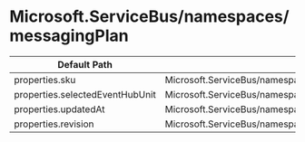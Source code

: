 # Microsoft.ServiceBus/namespaces/messagingPlan

| Default Path | Alias |
|---|---|
| properties.sku | Microsoft.ServiceBus/namespaces/messagingPlan/sku |
| properties.selectedEventHubUnit | Microsoft.ServiceBus/namespaces/messagingPlan/selectedEventHubUnit |
| properties.updatedAt | Microsoft.ServiceBus/namespaces/messagingPlan/updatedAt |
| properties.revision | Microsoft.ServiceBus/namespaces/messagingPlan/revision |

